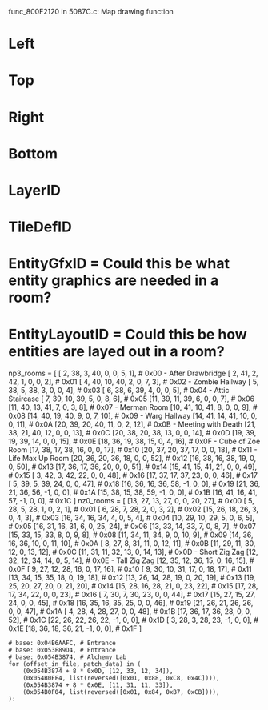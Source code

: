 
func_800F2120 in 5087C.c:
    Map drawing function

# Left
# Top
# Right
# Bottom
# LayerID
# TileDefID
# EntityGfxID    = Could this be what entity graphics are needed in a room?
# EntityLayoutID = Could this be how entities are layed out in a room?
np3_rooms = [
    [ 2, 38,  3, 40,  0,  0,  5,  1], # 0x00 - After Drawbridge
    [ 2, 41,  2, 42,  1,  0,  0,  2], # 0x01
    [ 4, 40, 10, 40,  2,  0,  7,  3], # 0x02 - Zombie Hallway
    [ 5, 38,  5, 38,  3,  0,  0,  4], # 0x03
    [ 6, 38,  6, 39,  4,  0,  0,  5], # 0x04 - Attic Staircase
    [ 7, 39, 10, 39,  5,  0,  8,  6], # 0x05
    [11, 39, 11, 39,  6,  0,  0,  7], # 0x06
    [11, 40, 13, 41,  7,  0,  3,  8], # 0x07 - Merman Room
    [10, 41, 10, 41,  8,  0,  0,  9], # 0x08
    [14, 40, 19, 40,  9,  0,  7, 10], # 0x09 - Warg Hallway
    [14, 41, 14, 41, 10,  0,  0, 11], # 0x0A
    [20, 39, 20, 40, 11,  0,  2, 12], # 0x0B - Meeting with Death
    [21, 38, 21, 40, 12,  0,  0, 13], # 0x0C
    [20, 38, 20, 38, 13,  0,  0, 14], # 0x0D
    [19, 39, 19, 39, 14,  0,  0, 15], # 0x0E
    [18, 36, 19, 38, 15,  0,  4, 16], # 0x0F - Cube of Zoe Room
    [17, 38, 17, 38, 16,  0,  0, 17], # 0x10
    [20, 37, 20, 37, 17,  0,  0, 18], # 0x11 - Life Max Up Room
    [20, 36, 20, 36, 18,  0,  0, 52], # 0x12
    [16, 38, 16, 38, 19,  0,  0, 50], # 0x13
    [17, 36, 17, 36, 20,  0,  0, 51], # 0x14
    [15, 41, 15, 41, 21,  0,  0, 49], # 0x15
    [ 3, 42,  3, 42, 22,  0,  0, 48], # 0x16
    [17, 37, 17, 37, 23,  0,  0, 46], # 0x17
    [ 5, 39,  5, 39, 24,  0,  0, 47], # 0x18
    [16, 36, 16, 36, 58, -1,  0,  0], # 0x19
    [21, 36, 21, 36, 56, -1,  0,  0], # 0x1A
    [15, 38, 15, 38, 59, -1,  0,  0], # 0x1B
    [16, 41, 16, 41, 57, -1,  0,  0], # 0x1C
]
nz0_rooms = [
    [13, 27, 13, 27,  0,  0, 20, 27], # 0x00
    [ 5, 28,  5, 28,  1,  0,  2,  1], # 0x01
    [ 6, 28,  7, 28,  2,  0,  3,  2], # 0x02
    [15, 26, 18, 26,  3,  0,  4,  3], # 0x03
    [16, 34, 16, 34,  4,  0,  5,  4], # 0x04
    [10, 29, 10, 29,  5,  0,  6,  5], # 0x05
    [16, 31, 16, 31,  6,  0, 25, 24], # 0x06
    [13, 33, 14, 33,  7,  0,  8,  7], # 0x07
    [15, 33, 15, 33,  8,  0,  9,  8], # 0x08
    [11, 34, 11, 34,  9,  0, 10,  9], # 0x09
    [14, 36, 16, 36, 10,  0, 11, 10], # 0x0A
    [ 8, 27,  8, 31, 11,  0, 12, 11], # 0x0B
    [11, 29, 11, 30, 12,  0, 13, 12], # 0x0C
    [11, 31, 11, 32, 13,  0, 14, 13], # 0x0D - Short Zig Zag
    [12, 32, 12, 34, 14,  0,  5, 14], # 0x0E - Tall Zig Zag
    [12, 35, 12, 36, 15,  0, 16, 15], # 0x0F
    [ 9, 27, 12, 28, 16,  0, 17, 16], # 0x10
    [ 9, 30, 10, 31, 17,  0, 18, 17], # 0x11
    [13, 34, 15, 35, 18,  0, 19, 18], # 0x12
    [13, 26, 14, 28, 19,  0, 20, 19], # 0x13
    [19, 25, 20, 27, 20,  0, 21, 20], # 0x14
    [15, 28, 16, 28, 21,  0, 23, 22], # 0x15
    [17, 28, 17, 34, 22,  0,  0, 23], # 0x16
    [ 7, 30,  7, 30, 23,  0,  0, 44], # 0x17
    [15, 27, 15, 27, 24,  0,  0, 45], # 0x18
    [16, 35, 16, 35, 25,  0,  0, 46], # 0x19
    [21, 26, 21, 26, 26,  0,  0, 47], # 0x1A
    [ 4, 28,  4, 28, 27,  0,  0, 48], # 0x1B
    [17, 36, 17, 36, 28,  0,  0, 52], # 0x1C
    [22, 26, 22, 26, 22, -1,  0,  0], # 0x1D
    [ 3, 28,  3, 28, 23, -1,  0,  0], # 0x1E
    [18, 36, 18, 36, 21, -1,  0,  0], # 0x1F
]

    # base: 0x04B6AAFC, # Entrance
    # base: 0x053F89D4, # Entrance
    # base: 0x054B3874, # Alchemy Lab
    for (offset_in_file, patch_data) in (
        (0x054B3874 + 8 * 0x0D, [12, 33, 12, 34]),
        (0x054B0EF4, list(reversed([0x01, 0x88, 0xC8, 0x4C]))),
        (0x054B3874 + 8 * 0x0E, [11, 31, 11, 33]),
        (0x054B0F04, list(reversed([0x01, 0x84, 0xB7, 0xCB]))),
    ):